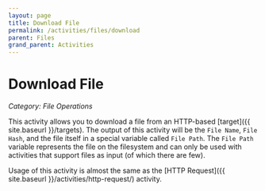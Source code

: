 ```yaml
---
layout: page
title: Download File
permalink: /activities/files/download
parent: Files
grand_parent: Activities
---
```


# Download File
_Category: File Operations_

This activity allows you to download a file from an HTTP-based [target]({{ site.baseurl }}/targets). The output of this activity will be the `File Name`, `File Hash`, and the file itself in a special variable called `File Path`. The `File Path` variable represents the file on the filesystem and can only be used with activities that support files as input (of which there are few).

Usage of this activity is almost the same as the [HTTP Request]({{ site.baseurl }}/activities/http-request/) activity.